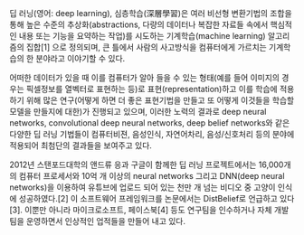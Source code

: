 딥 러닝(영어: deep learning), 심층학습(深層學習)은 여러 비선형 변환기법의 조합을 통해 높은 수준의 추상화(abstractions, 다량의 데이터나 복잡한 자료들 속에서 핵심적인 내용 또는 기능을 요약하는 작업)를 시도하는 기계학습(machine learning) 알고리즘의 집합[1] 으로 정의되며, 큰 틀에서 사람의 사고방식을 컴퓨터에게 가르치는 기계학습의 한 분야라고 이야기할 수 있다.

어떠한 데이터가 있을 때 이를 컴퓨터가 알아 들을 수 있는 형태(예를 들어 이미지의 경우는 픽셀정보를 열벡터로 표현하는 등)로 표현(representation)하고 이를 학습에 적용하기 위해 많은 연구(어떻게 하면 더 좋은 표현기법을 만들고 또 어떻게 이것들을 학습할 모델을 만들지에 대한)가 진행되고 있으며, 이러한 노력의 결과로 deep neural networks, convolutional deep neural networks, deep belief networks와 같은 다양한 딥 러닝 기법들이 컴퓨터비젼, 음성인식, 자연어차리, 음성/신호처리 등의 분야에 적용되어 최첨단의 결과들을 보여주고 있다.

2012년 스탠포드대학의 앤드류 응과 구글이 함께한 딥 러닝 프로젝트에서는 16,000개의 컴퓨터 프로세서와 10억 개 이상의 neural networks 그리고 DNN(deep neural networks)을 이용하여 유튜브에 업로드 되어 있는 천만 개 넘는 비디오 중 고양이 인식에 성공하였다.[2] 이 소프트웨어 프레임워크를 논문에서는 DistBelief로 언급하고 있다[3]. 이뿐만 아니라 마이크로소프트, 페이스북[4] 등도 연구팀을 인수하거나 자체 개발팀을 운영하면서 인상적인 업적들을 만들어 내고 있다.
